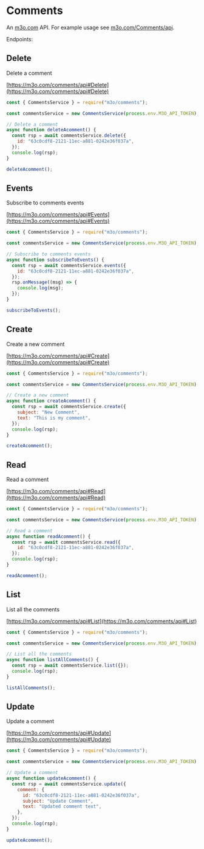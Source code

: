 # Comments

An [m3o.com](https://m3o.com) API. For example usage see [m3o.com/Comments/api](https://m3o.com/Comments/api).

Endpoints:

## Delete

Delete a comment

[https://m3o.com/comments/api#Delete](https://m3o.com/comments/api#Delete)

```js
const { CommentsService } = require("m3o/comments");

const commentsService = new CommentsService(process.env.M3O_API_TOKEN);

// Delete a comment
async function deleteAcomment() {
  const rsp = await commentsService.delete({
    id: "63c0cdf8-2121-11ec-a881-0242e36f037a",
  });
  console.log(rsp);
}

deleteAcomment();
```

## Events

Subscribe to comments events

[https://m3o.com/comments/api#Events](https://m3o.com/comments/api#Events)

```js
const { CommentsService } = require("m3o/comments");

const commentsService = new CommentsService(process.env.M3O_API_TOKEN);

// Subscribe to comments events
async function subscribeToEvents() {
  const rsp = await commentsService.events({
    id: "63c0cdf8-2121-11ec-a881-0242e36f037a",
  });
  rsp.onMessage((msg) => {
    console.log(msg);
  });
}

subscribeToEvents();
```

## Create

Create a new comment

[https://m3o.com/comments/api#Create](https://m3o.com/comments/api#Create)

```js
const { CommentsService } = require("m3o/comments");

const commentsService = new CommentsService(process.env.M3O_API_TOKEN);

// Create a new comment
async function createAcomment() {
  const rsp = await commentsService.create({
    subject: "New Comment",
    text: "This is my comment",
  });
  console.log(rsp);
}

createAcomment();
```

## Read

Read a comment

[https://m3o.com/comments/api#Read](https://m3o.com/comments/api#Read)

```js
const { CommentsService } = require("m3o/comments");

const commentsService = new CommentsService(process.env.M3O_API_TOKEN);

// Read a comment
async function readAcomment() {
  const rsp = await commentsService.read({
    id: "63c0cdf8-2121-11ec-a881-0242e36f037a",
  });
  console.log(rsp);
}

readAcomment();
```

## List

List all the comments

[https://m3o.com/comments/api#List](https://m3o.com/comments/api#List)

```js
const { CommentsService } = require("m3o/comments");

const commentsService = new CommentsService(process.env.M3O_API_TOKEN);

// List all the comments
async function listAllComments() {
  const rsp = await commentsService.list({});
  console.log(rsp);
}

listAllComments();
```

## Update

Update a comment

[https://m3o.com/comments/api#Update](https://m3o.com/comments/api#Update)

```js
const { CommentsService } = require("m3o/comments");

const commentsService = new CommentsService(process.env.M3O_API_TOKEN);

// Update a comment
async function updateAcomment() {
  const rsp = await commentsService.update({
    comment: {
      id: "63c0cdf8-2121-11ec-a881-0242e36f037a",
      subject: "Update Comment",
      text: "Updated comment text",
    },
  });
  console.log(rsp);
}

updateAcomment();
```
